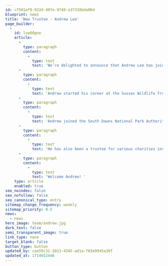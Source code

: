 ```yaml
---
id: cf501ef9-932d-497e-9740-a37338bda06d
blueprint: news
title: 'New Trustee - Andrew Lee'
page_builder:
  -
    id: lvp60gne
    article:
      -
        type: paragraph
        content:
          -
            type: text
            text: 'We’re delighted to announce that Andrew Lee has joined our board of Trustees. Bringing a wealth of knowledge, here is a short bio giving a taste of Andrew’s skills and wisdom which will be invaluable to the Western Sussex Rivers Trust.'
      -
        type: paragraph
        content:
          -
            type: text
            text: 'Andrew started his career at the Sussex Wildlife Trust, latterly as CEO. He went on to head the UK & European Programmes of WWF UK, and then became the first CEO of the Sustainable Development Commission, a government watchdog, thinktank and advisor. '
      -
        type: paragraph
        content:
          -
            type: text
            text: 'Andrew joined the South Downs National Park Authority as it went live in 2011 and led its strategy, nature recovery, climate and people work for 13 years. In his final months he convened the “Rother Summit”. '
      -
        type: paragraph
        content:
          -
            type: text
            text: 'He has also been a trustee for various charities including Global Action Plan and Hampshire and Isle of Wight Wildlife Trust for who he currently chairs its Conservation & Science Panel.'
      -
        type: paragraph
        content:
          -
            type: text
            text: 'Welcome Andrew! '
    type: article
    enabled: true
seo_noindex: false
seo_nofollow: false
seo_canonical_type: entry
sitemap_change_frequency: weekly
sitemap_priority: 0.5
news:
  - news
hero_image: team/andrew.jpg
dark_text: false
semi_transparent_image: true
link_type: none
target_blank: false
button_type: button
updated_by: cae59c31-1013-4345-ad1a-f03e9945a36f
updated_at: 1714652446
---
```

